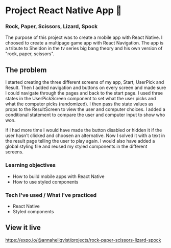 # Project React Native App 📱

### Rock, Paper, Scissors, Lizard, Spock
The purpose of this project was to create a mobile app with React Native. I choosed to create a multipage game app with React Navigation. The app is a tribute to Sheldon in the tv series big bang theory and his own version of "rock, paper, scissors". 

## The problem

I started creating the three different screens of my app, Start, UserPick and Result. Then I added navigation and buttons on every screen and made sure I could navigate through the pages and back to the start page.
I used three states in the UserPickScreen component to set what the user picks and what the computer picks (randomized).
I then pass the state values as props to the ResultScreen to view the user and computer choices.
I added a conditional statement to compare the user and computer input to show who won. 

If I had more time I would have made the button disabled or hidden it if the user hasn't clicked and choosen an alternative. Now I solved it with a text in the result page telling the user to play again. I would also have added a global styling file and reused my styled components in the different screens. 

### Learning objectives
- How to build mobile apps with React Native
- How to use styled components

### Tech I've used / What I've practiced
- React Native
- Styled components

## View it live

https://expo.io/@annahellqvist/projects/rock-paper-scissors-lizard-spock

